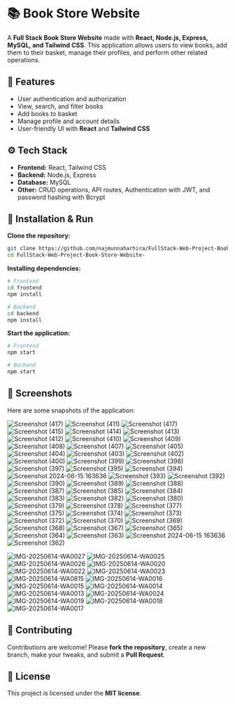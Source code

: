 

# 📚 Book Store Website

A **Full Stack Book Store Website** made with **React, Node.js, Express, MySQL, and Tailwind CSS**.
This application allows users to view books, add them to their basket, manage their profiles, and perform other related operations.


## 🌟 Features

* User authentication and authorization
* View, search, and filter books
* Add books to basket
* Manage profile and account details
* User-friendly UI with **React** and **Tailwind CSS**


## ⚙ Tech Stack

* **Frontend:** React, Tailwind CSS
* **Backend:** Node.js, Express
* **Database:** MySQL
* **Other:** CRUD operations, API routes, Authentication with JWT, and password hashing with Bcrypt


## 🏹 Installation & Run

**Clone the repository:**

```bash
git clone https://github.com/najmunnaharhira/FullStack-Web-Project-Book-Store-Website-.git
cd FullStack-Web-Project-Book-Store-Website-
```

**Installing dependencies:**

```bash
# Frontend
cd frontend
npm install

# Backend
cd backend
npm install
```

**Start the application:**

```bash
# Frontend
npm start

# Backend
npm start
```


## 📸 Screenshots

Here are some snapshots of the application:

![Screenshot (417)](https://github.com/user-attachments/assets/6bef57f8-4338-4549-8fbb-68583cbf815b)
![Screenshot (411)](https://github.com/user-attachments/assets/4b1b69d3-266b-4b0d-84e1-a55b80eea54e)
![Screenshot (417)](https://github.com/user-attachments/assets/6bef57f8-4338-4549-8fbb-68583cbf815b)
![Screenshot (415)](https://github.com/user-attachments/assets/fd38c9e4-a3d9-47a6-9b7e-d9747352fa6d)
![Screenshot (414)](https://github.com/user-attachments/assets/ff05996d-9caf-477a-beff-15bc058a561b)
![Screenshot (413)](https://github.com/user-attachments/assets/77a1c40b-a342-422d-accd-3a1500cbfa1b)
![Screenshot (412)](https://github.com/user-attachments/assets/14cf3054-cc82-4a82-a4ae-9dbc057f70d3)
![Screenshot (410)](https://github.com/user-attachments/assets/2706df05-bd42-47db-8127-a0da5e90f4a2)
![Screenshot (409)](https://github.com/user-attachments/assets/63a97e37-1081-46d4-9f0b-d052b6898554)
![Screenshot (408)](https://github.com/user-attachments/assets/17bcf58f-fc02-464e-a12b-8be11e56fef3)
![Screenshot (407)](https://github.com/user-attachments/assets/75df1188-e95e-40bd-9327-2822e5e22474)
![Screenshot (405)](https://github.com/user-attachments/assets/f7cc366e-4637-4349-929c-cc74799e181f)
![Screenshot (404)](https://github.com/user-attachments/assets/2f8db525-cb62-469e-9287-10da778197e7)
![Screenshot (403)](https://github.com/user-attachments/assets/c9b74450-72cd-4776-8df6-f8022057eb52)
![Screenshot (402)](https://github.com/user-attachments/assets/98244262-63a8-4c86-9632-4f2124b4fa29)
![Screenshot (400)](https://github.com/user-attachments/assets/e130bb8d-f5f5-480a-8259-c029797e00ab)
![Screenshot (399)](https://github.com/user-attachments/assets/4e4b4515-df65-4c0e-a41c-ca925dd0be26)
![Screenshot (398)](https://github.com/user-attachments/assets/bf02b5be-44f9-416b-b9c0-e533f4fe8b7c)
![Screenshot (397)](https://github.com/user-attachments/assets/0d4d9b0c-f915-4562-ba75-97069d6d7ac8)
![Screenshot (395)](https://github.com/user-attachments/assets/be83b652-36e5-4953-b1b4-7de61f914d8b)
![Screenshot (394)](https://github.com/user-attachments/assets/26c7d9ea-d68c-4d75-8e7e-5bbfd39ba158)
![Screenshot 2024-06-15 163636](https://github.com/user-attachments/assets/c85580de-2ada-44ea-8f42-e11eaa9ef0d0)
![Screenshot (393)](https://github.com/user-attachments/assets/972734b6-3535-4491-8092-0683c879dbeb)
![Screenshot (392)](https://github.com/user-attachments/assets/2e327b3b-3cc8-4ac9-ab1d-53450f0479b3)
![Screenshot (390)](https://github.com/user-attachments/assets/ebe810ba-a8f0-41e9-bae2-4832d7ecba31)
![Screenshot (389)](https://github.com/user-attachments/assets/4f4ab059-a64b-4ab5-9b3e-a8d97a72d910)
![Screenshot (388)](https://github.com/user-attachments/assets/8c6af487-ce38-40a3-90af-cd6add7c2ca8)
![Screenshot (387)](https://github.com/user-attachments/assets/908b8cdb-d68c-4330-8747-56b9bed93e33)
![Screenshot (385)](https://github.com/user-attachments/assets/bd6da1b0-0b90-4402-86a6-1612ee63137f)
![Screenshot (384)](https://github.com/user-attachments/assets/92a63b5b-46da-4060-840a-861de78326d6)
![Screenshot (383)](https://github.com/user-attachments/assets/58619c22-a66d-4387-853b-0943aa1b353e)
![Screenshot (382)](https://github.com/user-attachments/assets/899a47c0-67a7-409a-8320-eb5ca5c114f4)
![Screenshot (380)](https://github.com/user-attachments/assets/dd365b47-ff60-454f-8ecd-c7a637ccbcb2)
![Screenshot (379)](https://github.com/user-attachments/assets/6e5c3f67-fc36-4609-b49d-33a10902ed80)
![Screenshot (378)](https://github.com/user-attachments/assets/08b50f96-bf09-42dd-90bc-90f0ef52f76b)
![Screenshot (377)](https://github.com/user-attachments/assets/eede64bb-4c84-4614-bb35-53daa0e76c20)
![Screenshot (375)](https://github.com/user-attachments/assets/a66eac55-4f1d-4a17-ad4a-c8874be6179d)
![Screenshot (374)](https://github.com/user-attachments/assets/2bc0e34e-3f1c-4601-af6a-a207fa8dada5)
![Screenshot (373)](https://github.com/user-attachments/assets/04b3d42e-f9fa-4e8b-b450-88a9bf943c5f)
![Screenshot (372)](https://github.com/user-attachments/assets/e1baaece-768c-40ea-b2c4-5aa710a68652)
![Screenshot (370)](https://github.com/user-attachments/assets/3d46b560-abeb-4c03-b8ea-3fd2078b86d1)
![Screenshot (369)](https://github.com/user-attachments/assets/881ff73a-3670-460f-93db-1674bd161bde)
![Screenshot (368)](https://github.com/user-attachments/assets/1e4793ac-e513-4c9f-877c-07b24b477bd4)
![Screenshot (367)](https://github.com/user-attachments/assets/fc884707-d143-4861-9406-ea11e355fe4b)
![Screenshot (365)](https://github.com/user-attachments/assets/78934a46-1d43-4a44-b02e-0dfa15dc5466)
![Screenshot (364)](https://github.com/user-attachments/assets/5c263e6c-e5d1-4616-bfcd-6edd6645fd5f)
![Screenshot (363)](https://github.com/user-attachments/assets/24d91be0-87b6-431a-8c8f-a407a5a233c1)
![Screenshot 2024-06-15 163636](https://github.com/user-attachments/assets/c0adbefb-70f3-419f-ba42-07d85ed450ed)
![Screenshot (362)](https://github.com/user-attachments/assets/c23cd9ee-97af-48c6-bb02-bfac4595ee17)

![IMG-20250614-WA0027](https://github.com/user-attachments/assets/fe60bfe8-c294-48ea-8869-62f2aa0feeb9)
![IMG-20250614-WA0025](https://github.com/user-attachments/assets/1ef9f6b1-02fe-4272-bb02-0157f560430d)
![IMG-20250614-WA0026](https://github.com/user-attachments/assets/9954fb0f-7491-454d-bd1f-043801f74de1)
![IMG-20250614-WA0020](https://github.com/user-attachments/assets/73f425ba-1b31-41ac-b81d-1df3cc402815)
![IMG-20250614-WA0022](https://github.com/user-attachments/assets/183e5f87-0772-4119-bfcb-44fa3990b1ae)
![IMG-20250614-WA0023](https://github.com/user-attachments/assets/93f9213d-9313-467e-86d0-7b35f7f3138c)
![IMG-20250614-WA0815](https://github.com/user-attachments/assets/26acd166-ac08-4b97-b4a1-317acf51394f)
![IMG-20250614-WA0016](https://github.com/user-attachments/assets/5c5bd91f-29dc-4337-bbf3-809f7660ef01)
![IMG-20250614-WA0015](https://github.com/user-attachments/assets/0c1e1f42-b178-42b3-a437-01836d36c4fa)
![IMG-20250614-WA0014](https://github.com/user-attachments/assets/d4945089-d3e8-428c-b939-993dadf8d4f6)
![IMG-20250614-WA0013](https://github.com/user-attachments/assets/ca9f2ae3-00c6-46f0-8509-8099665f7a89)
![IMG-20250614-WA0024](https://github.com/user-attachments/assets/de1192f1-13db-4471-802c-ee1169c9d0be)
![IMG-20250614-WA0019](https://github.com/user-attachments/assets/6925c606-6518-48a8-8cfe-15bd55d64ae5)
![IMG-20250614-WA0018](https://github.com/user-attachments/assets/ae5befd5-4a79-4695-b370-7221ebfdc4ca)
![IMG-20250614-WA0017](https://github.com/user-attachments/assets/43cfe3b4-82d5-4136-b5a2-7b19ed058262)


## 📝 Contributing

Contributions are welcome! Please **fork the repository**, create a new branch, make your tweaks, and submit a **Pull Request**.


## 🔑 License

This project is licensed under the **MIT license**.



